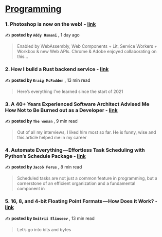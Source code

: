 
<h1><a href=https://medium.com/tag/programming/recommended target="_blank" rel="noopener noreferrer">Programming</a></h1>
<h3>1. Photoshop is now on the web! - <a href=https://medium.com/@addyosmani/photoshop-is-now-on-the-web-38d70954365a?source=tag_recommended_feed---------0-84----------programming----------87f1ca3d_c696_4494_bf09_7ee50d9e0857------- target="_blank" rel="noopener noreferrer">link</a></h3>

✍️ **posted by `Addy Osmani`** <date> , 1 day ago</date>

<blockquote>Enabled by WebAssembly, Web Components + Lit, Service Workers + Workbox & new Web APIs. Chrome & Adobe enjoyed collaborating on this…</blockquote>

<h3>2. How I build a Rust backend service - <a href=https://medium.com/better-programming/how-i-build-a-rust-backend-service-71a7400c16df?source=tag_recommended_feed---------1-107----------programming----------87f1ca3d_c696_4494_bf09_7ee50d9e0857------- target="_blank" rel="noopener noreferrer">link</a></h3>

✍️ **posted by `Kraig McFadden`** <date> , 13 min read</date>

<blockquote>Here’s everything I’ve learned since the start of 2021</blockquote>

<h3>3. A 40+ Years Experienced Software Architect Advised Me How Not to Be Burned out as a Developer - <a href=https://medium.com/javascript-in-plain-english/a-40-years-experienced-software-architect-advised-me-how-not-to-be-burned-out-as-a-developer-eee8ceb620b1?source=tag_recommended_feed---------2-85----------programming----------87f1ca3d_c696_4494_bf09_7ee50d9e0857------- target="_blank" rel="noopener noreferrer">link</a></h3>

✍️ **posted by `The woman`** <date> , 9 min read</date>

<blockquote>Out of all my interviews, I liked him most so far. He is funny, wise and this article helped me in my career</blockquote>

<h3>4. Automate Everything — Effortless Task Scheduling with Python’s Schedule Package - <a href=https://medium.com/itnext/automate-everything-effortless-task-scheduling-with-pythons-schedule-package-f75b891bd39b?source=tag_recommended_feed---------3-84----------programming----------87f1ca3d_c696_4494_bf09_7ee50d9e0857------- target="_blank" rel="noopener noreferrer">link</a></h3>

✍️ **posted by `Jacob Ferus`** <date> , 8 min read</date>

<blockquote>Scheduled tasks are not just a common feature in programming, but a cornerstone of an efficient organization and a fundamental component in</blockquote>

<h3>5. 16, 8, and 4-bit Floating Point Formats — How Does it Work? - <a href=https://medium.com/towards-data-science/16-8-and-4-bit-floating-point-formats-how-does-it-work-d157a31ef2ef?source=tag_recommended_feed---------4-107----------programming----------87f1ca3d_c696_4494_bf09_7ee50d9e0857------- target="_blank" rel="noopener noreferrer">link</a></h3>

✍️ **posted by `Dmitrii Eliuseev`** <date> , 13 min read</date>

<blockquote>Let’s go into bits and bytes</blockquote>


